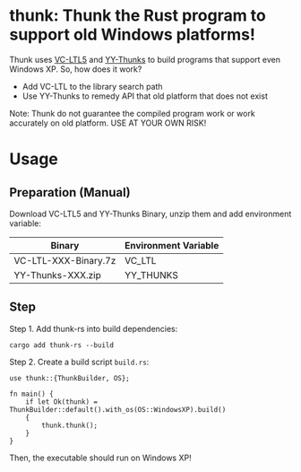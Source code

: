 # thunk: Thunk the Rust program to support old Windows platforms!

Thunk uses [VC-LTL5](https://github.com/Chuyu-Team/VC-LTL5) and [YY-Thunks](https://github.com/Chuyu-Team/YY-Thunks) to build programs that support even Windows XP. So, how does it work?

 - Add VC-LTL to the library search path
 - Use YY-Thunks to remedy API that old platform that does not exist

Note: Thunk do not guarantee the compiled program work or work accurately on old platform. USE AT YOUR OWN RISK!

# Usage

## Preparation (Manual)

Download VC-LTL5 and YY-Thunks Binary, unzip them and add environment variable:

| Binary | Environment Variable |
| --- | ---|
| VC-LTL-XXX-Binary.7z | VC_LTL |
| YY-Thunks-XXX.zip | YY_THUNKS |

## Step

Step 1. Add thunk-rs into build dependencies:

```
cargo add thunk-rs --build
```

Step 2. Create a build script `build.rs`:

```
use thunk::{ThunkBuilder, OS};

fn main() {
    if let Ok(thunk) = ThunkBuilder::default().with_os(OS::WindowsXP).build()
    {
        thunk.thunk();
    }
}
```

Then, the executable should run on Windows XP!
